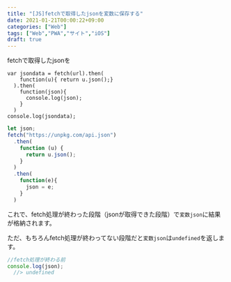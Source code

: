 ```yaml
---
title: "[JS]fetchで取得したjsonを変数に保存する"
date: 2021-01-21T00:00:22+09:00
categories: ["Web"]
tags: ["Web","PWA","サイト","iOS"]
draft: true
---
```


fetchで取得したjsonを

```
var jsondata = fetch(url).then(
    function(u){ return u.json();}
  ).then(
    function(json){
      console.log(json);
    }
  )
console.log(jsondata);
```



```js
let json;    
fetch("https://unpkg.com/api.json")
  .then(
    function (u) {
      return u.json();
    }
  )
  .then(
    function(e){
      json = e;
    }
  )
```

これで、fetch処理が終わった段階（jsonが取得できた段階）で`変数json`に結果が格納されます。

ただ、もちろんfetch処理が終わってない段階だと`変数json`は`undefined`を返します。

```js
//fetch処理が終わる前
console.log(json);
  //> undefined
```